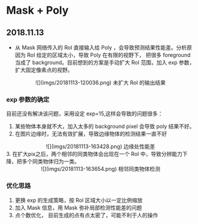 # Mask + Poly
## 2018.11.13
- 从 Mask 网络传入的 RoI 直接输入给 Poly ，会导致预测结果性能差。分析原因为 RoI 给定的区域太小，导致 Poly 在有限的视野下， 把很多 foreground 当成了 background。目前想到的方案是手动扩大 RoI 范围，加入 exp 参数，扩大固定像素点的视野。
<div align=center>
![](imgs/20181113-120036.png)
未扩大 RoI 的输出结果
</div>

### exp 参数的确定
目前还没有解决该问题，采用设定 exp=15,这样会导致的问题很多：
1. 某些物体本身就不大，加入太多的 background pixel 会导致 poly 结果不好。 
2. 在图片边缘时，无法有效扩展，导致边缘物体的检测结果一直不好 
<div align=center>
![](imgs/20181113-163428.png)
边缘处性能差
</div>
3. 在扩大pix之后，两个相邻的同类物体会出现在一个 RoI 中，导致分辨能力下降，把多个同类物体归为一类。
<div align=center>
![](imgs/20181113-163654.png)
相邻同类物体检测
</div>

### 优化思路
1. 更换 exp 的生成策略，按 RoI 区域大小以一定比例缩放
2. 加入 Mask 信息，用 Mask 弥补局部检测性能差的问题
3. 点个数优化， 目前生成的点有点太密了，可能不利于人的操作

